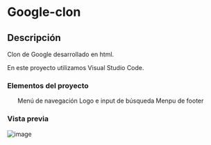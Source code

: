 # Google-clon
## Descripción
Clon de Google desarrollado en html.

En este proyecto utilizamos Visual Studio Code.

### Elementos del proyecto
<ul>
  <il>Menú de navegación</il>
  <il>Logo e input de búsqueda</il>
  <il>Menpu de footer</il>
</ul>

### Vista previa
![image](https://github.com/Estefy464621/Google-clon/assets/153166139/93f0ef08-f176-4e4c-bac0-6d0cf94766fb)

